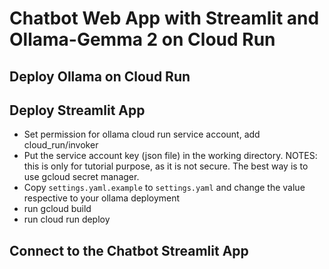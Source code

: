 # Chatbot Web App with Streamlit and Ollama-Gemma 2 on Cloud Run

## Deploy Ollama on Cloud Run

## Deploy Streamlit App

- Set permission for ollama cloud run service account, add cloud_run/invoker
- Put the service account key (json file) in the working directory. NOTES: this is only for tutorial purpose, as it is not secure. The best way is to use gcloud secret manager.  
- Copy `settings.yaml.example` to `settings.yaml` and change the value respective to your ollama deployment
- run gcloud build
- run cloud run deploy

## Connect to the Chatbot Streamlit App